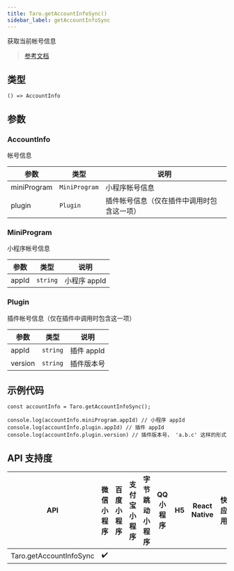 ```yaml
---
title: Taro.getAccountInfoSync()
sidebar_label: getAccountInfoSync
---
```


获取当前帐号信息

> [参考文档](https://developers.weixin.qq.com/miniprogram/dev/api/open-api/account-info/wx.getAccountInfoSync.html)

## 类型

```tsx
() => AccountInfo
```

## 参数

### AccountInfo

帐号信息

| 参数 | 类型 | 说明 |
| --- | --- | --- |
| miniProgram | `MiniProgram` | 小程序帐号信息 |
| plugin | `Plugin` | 插件帐号信息（仅在插件中调用时包含这一项） |

### MiniProgram

小程序帐号信息

| 参数 | 类型 | 说明 |
| --- | --- | --- |
| appId | `string` | 小程序 appId |

### Plugin

插件帐号信息（仅在插件中调用时包含这一项）

| 参数 | 类型 | 说明 |
| --- | --- | --- |
| appId | `string` | 插件 appId |
| version | `string` | 插件版本号 |

## 示例代码

```tsx
const accountInfo = Taro.getAccountInfoSync();

console.log(accountInfo.miniProgram.appId) // 小程序 appId
console.log(accountInfo.plugin.appId) // 插件 appId
console.log(accountInfo.plugin.version) // 插件版本号， 'a.b.c' 这样的形式
```

## API 支持度

| API | 微信小程序 | 百度小程序 | 支付宝小程序 | 字节跳动小程序 | QQ 小程序 | H5 | React Native | 快应用 |
| :---: | :---: | :---: | :---: | :---: | :---: | :---: | :---: | :---: |
| Taro.getAccountInfoSync | ✔️ |  |  |  |  |  |  |  |
